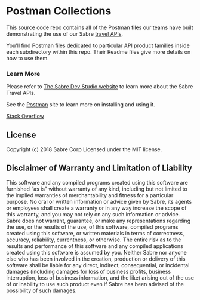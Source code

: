 # Postman Collections

This source code repo contains all of the Postman files our teams have built demonstrating the use of our Sabre [travel APIs](https://developer.sabre.com/).

You'll find Postman files dedicated to particular API product families inside each subdirectory within this repo. Their Readme files give more details on how to use them.

### Learn More

Please refer to [The Sabre Dev Studio website](https://developer.sabre.com/) to learn more about the Sabre Travel APIs.

See the [Postman](https://www.postman.com/) site to learn more on installing and using it. 

[Stack Overflow](https://stackoverflow.com/questions/tagged/sabre)

## License
Copyright (c) 2018 Sabre Corp Licensed under the MIT license.

## Disclaimer of Warranty and Limitation of Liability

This software and any compiled programs created using this software are furnished “as is” without warranty of any kind, including but not limited to the implied warranties of merchantability and fitness for a particular purpose. No oral or written information or advice given by Sabre, its agents or employees shall create a warranty or in any way increase the scope of this warranty, and you may not rely on any such information or advice.
Sabre does not warrant, guarantee, or make any representations regarding the use, or the results of the use, of this software, compiled programs created using this software, or written materials in terms of correctness, accuracy, reliability, currentness, or otherwise. The entire risk as to the results and performance of this software and any compiled applications created using this software is assumed by you. Neither Sabre nor anyone else who has been involved in the creation, production or delivery of this software shall be liable for any direct, indirect, consequential, or incidental damages (including damages for loss of business profits, business interruption, loss of business information, and the like) arising out of the use of or inability to use such product even if Sabre has been advised of the possibility of such damages.
